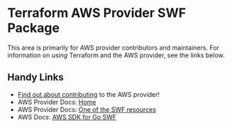 # Terraform AWS Provider SWF Package

This area is primarily for AWS provider contributors and maintainers. For information on _using_ Terraform and the AWS provider, see the links below.

## Handy Links

* [Find out about contributing](https://hashicorp.github.io/terraform-provider-aws/#contribute) to the AWS provider!
* AWS Provider Docs: [Home](https://registry.terraform.io/providers/hashicorp/aws/latest/docs)
* AWS Provider Docs: [One of the SWF resources](https://registry.terraform.io/providers/hashicorp/aws/latest/docs/resources/swf_domain)
* AWS Docs: [AWS SDK for Go SWF](https://docs.aws.amazon.com/sdk-for-go/api/service/swf/)
